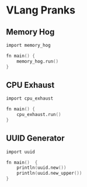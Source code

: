# VLang Pranks

## Memory Hog

```v
import memory_hog

fn main() {
    memory_hog.run()
}
```

## CPU Exhaust

```v
import cpu_exhaust

fn main() {
    cpu_exhaust.run()
}
```

## UUID Generator

```v
import uuid

fn main()  {
	println(uuid.new())
	println(uuid.new_upper())
}
```
